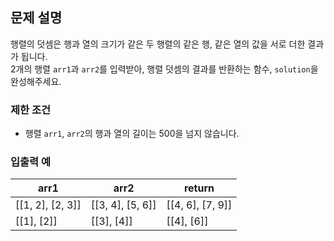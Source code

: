 ## 문제 설명

행렬의 덧셈은 행과 열의 크기가 같은 두 행렬의 같은 행, 같은 열의 값을 서로 더한 결과가 됩니다.  
2개의 행렬 `arr1`과 `arr2`를 입력받아, 행렬 덧셈의 결과를 반환하는 함수, `solution`을 완성해주세요.

### 제한 조건
- 행렬 `arr1`, `arr2`의 행과 열의 길이는 500을 넘지 않습니다.

### 입출력 예

| arr1              | arr2              | return              |
|-------------------|-------------------|---------------------|
| [[1, 2], [2, 3]]  | [[3, 4], [5, 6]]  | [[4, 6], [7, 9]]    |
| [[1], [2]]        | [[3], [4]]        | [[4], [6]]          |
